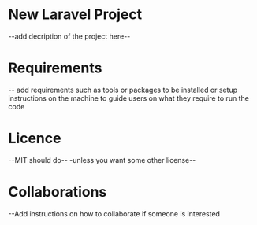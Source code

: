 # New Laravel Project

--add decription of the project here--

# Requirements

-- add requirements such as tools or packages to be installed or setup instructions on the machine to guide users on what they require to run the code


# Licence

--MIT should do--
-unless you want some other license--

# Collaborations
--Add instructions on how to collaborate if someone is interested


